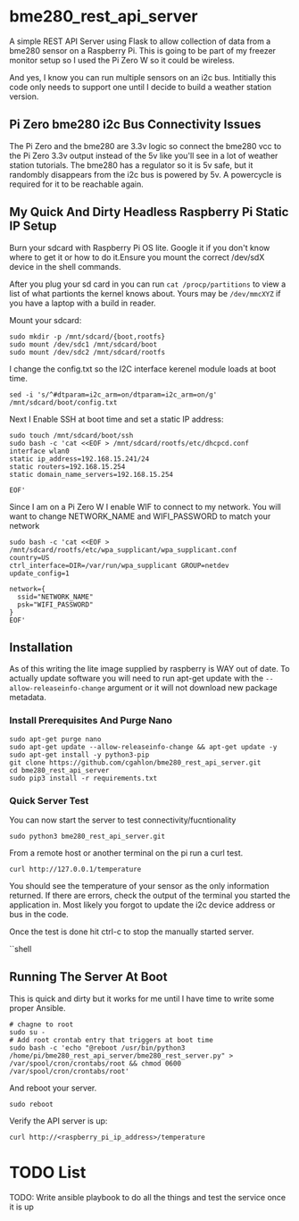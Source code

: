 # bme280_rest_api_server

A simple REST API Server using Flask to allow collection of data from a
bme280 sensor on a Raspberry Pi. This is going to be part of my freezer
monitor setup so I used the Pi Zero W so it could be wireless.

And yes, I know you can run multiple sensors on an i2c bus. Intitially
this code only needs to support one until I decide to build a weather
station version.

## Pi Zero bme280 i2c Bus Connectivity Issues
The Pi Zero and the bme280 are 3.3v logic so connect the bme280 vcc
to the Pi Zero 3.3v output instead of the 5v like you'll see in a lot
of weather station tutorials.  The bme280 has a regulator so it is 5v
safe, but it randombly disappears from the i2c bus is powered by 5v.
A powercycle is required for it to be reachable again.

## My Quick And Dirty Headless Raspberry Pi Static IP Setup

Burn your sdcard with Raspberry Pi OS lite.  Google it if you don't
know where to get it or how to do it.Ensure you mount the correct 
/dev/sdX device in the shell commands.

After you plug your sd card in you can run `cat /procp/partitions`
to view a list of what partionts the kernel knows about. Yours may
be `/dev/mmcXYZ` if you have a laptop with a build in reader.

Mount your sdcard:

```shell
sudo mkdir -p /mnt/sdcard/{boot,rootfs}
sudo mount /dev/sdc1 /mnt/sdcard/boot
sudo mount /dev/sdc2 /mnt/sdcard/rootfs
```

I change the config.txt so the I2C interface kerenel module loads
at boot time.

```shell
sed -i 's/^#dtparam=i2c_arm=on/dtparam=i2c_arm=on/g' /mnt/sdcard/boot/config.txt
```

Next I Enable SSH at boot time and set a static IP address:
```shell
sudo touch /mnt/sdcard/boot/ssh
sudo bash -c 'cat <<EOF > /mnt/sdcard/rootfs/etc/dhcpcd.conf
interface wlan0
static ip_address=192.168.15.241/24
static routers=192.168.15.254
static domain_name_servers=192.168.15.254

EOF'
```

Since I am on a Pi Zero W I enable WIF to connect to my network.
You will want to change NETWORK_NAME and WIFI_PASSWORD to match
your network

```shell
sudo bash -c 'cat <<EOF > /mnt/sdcard/rootfs/etc/wpa_supplicant/wpa_supplicant.conf
country=US
ctrl_interface=DIR=/var/run/wpa_supplicant GROUP=netdev
update_config=1

network={
  ssid="NETWORK_NAME"
  psk="WIFI_PASSWORD"
}
EOF'
```
## Installation

As of this writing the lite image supplied by raspberry is WAY out of
date. To actually update software you will need to run apt-get update
with the `--allow-releaseinfo-change` argument or it will not download
new package metadata.

### Install Prerequisites And Purge Nano

```shell
sudo apt-get purge nano
sudo apt-get update --allow-releaseinfo-change && apt-get update -y
sudo apt-get install -y python3-pip
git clone https://github.com/cgahlon/bme280_rest_api_server.git
cd bme280_rest_api_server
sudo pip3 install -r requirements.txt
```

### Quick Server Test
You can now start the server to test connectivity/fucntionality
```shell
sudo python3 bme280_rest_api_server.git
```

From a remote host or another terminal on the pi run a curl test.
```shell
curl http://127.0.0.1/temperature
```
You should see the temperature of your sensor as the only information
returned.  If there are errors, check the output of the terminal you
started the application in.  Most likely you forgot to update the i2c
device address or bus in the code.

Once the test is done hit ctrl-c to stop the manually started server.

``shell
## Running The Server At Boot

This is quick and dirty but it works for me until I have time to write
some proper Ansible.
```shell
# chagne to root
sudo su -
# Add root crontab entry that triggers at boot time
sudo bash -c 'echo "@reboot /usr/bin/python3 /home/pi/bme280_rest_api_server/bme280_rest_server.py" > /var/spool/cron/crontabs/root && chmod 0600 /var/spool/cron/crontabs/root'
```

And reboot your server.
```shell
sudo reboot
```

Verify the API server is up:
```shell
curl http://<raspberry_pi_ip_address>/temperature
```

# TODO List
TODO: Write ansible playbook to do all the things and test the service
      once it is up
